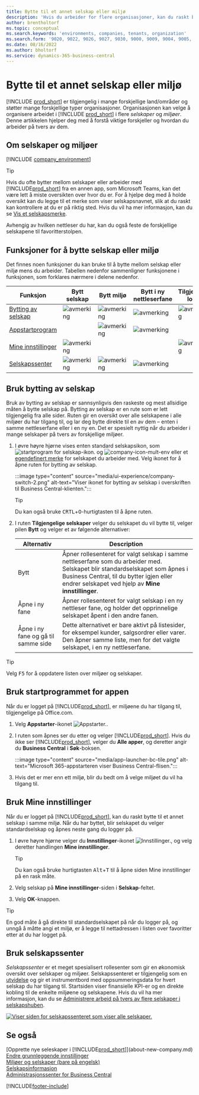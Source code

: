```yaml
---
title: Bytte til et annet selskap eller miljø
description: 'Hvis du arbeider for flere organisasjoner, kan du raskt bytte mellom miljøet og selskapene.'
author: brentholtorf
ms.topic: conceptual
ms.search.keywords: 'environments, companies, tenants, organization'
ms.search.form: '9020, 9022, 9026, 9027, 9030, 9000, 9009, 9004, 9005, 9024, 9006, 9007, 9010, 9016, 9017'
ms.date: 08/16/2022
ms.author: bholtorf
ms.service: dynamics-365-business-central
---
```


# Bytte til et annet selskap eller miljø

[!INCLUDE [prod_short](includes/prod_short.md)] er tilgjengelig i mange forskjellige land/områder og støtter mange forskjellige typer organisasjoner. Organisasjonen kan velge å organisere arbeidet i [!INCLUDE [prod_short](includes/prod_short.md)] i flere *selskaper* og *miljøer*. Denne artikkelen hjelper deg med å forstå viktige forskjeller og hvordan du arbeider på tvers av dem.

## Om selskaper og miljøer

[!INCLUDE [company_environment](includes/company_environment.md)]

> [!TIP]
> Hvis du ofte bytter mellom selskaper eller arbeider med [!INCLUDE[prod_short](includes/prod_short.md)] fra en annen app, som Microsoft Teams, kan det være lett å miste oversikten over hvor du er. For å hjelpe deg med å holde oversikt kan du legge til et merke som viser selskapsnavnet, slik at du raskt kan kontrollere at du er på riktig sted. Hvis du vil ha mer informasjon, kan du se [Vis et selskapsmerke](admin-company-information.md#badge).
> 
> Avhengig av hvilken nettleser du har, kan du også feste de forskjellige selskapene til favoritterstolpen.  

<!--
[!INCLUDE [about-ui-learn](includes/about-ui-learn.md)]-->

## Funksjoner for å bytte selskap eller miljø

Det finnes noen funksjoner du kan bruke til å bytte mellom selskap eller miljø mens du arbeider. Tabellen nedenfor sammenligner funksjonene i funksjonen, som forklares nærmere i delene nedenfor.

|Funksjon|Bytt selskap|Bytt miljø|Bytt i ny nettleserfane| Tilgjengelig lokalt|
|-------|--------------|------------------|-------------------------|----------------------|
|[Bytting av selskap](#use-the-company-switcher)|![avmerking](media/check.png "avmerking")|![avmerking](media/check.png "avmerking")|![avmerking](media/check.png "avmerking")|![avmerking](media/check.png "avmerking")|
|[Appstartprogram](#use-the-app-launcher)||![avmerking](media/check.png "avmerking")|![avmerking](media/check.png "avmerking")||
|[Mine innstillinger](#use-my-settings)|![avmerking](media/check.png "avmerking")|||![avmerking](media/check.png "avmerking")|
|[Selskapssenter](#use-company-hub)|![avmerking](media/check.png "avmerking")|![avmerking](media/check.png "avmerking")|![avmerking](media/check.png "avmerking")||

## Bruk bytting av selskap

Bruk av bytting av selskap er sannsynligvis den raskeste og mest allsidige måten å bytte selskap på. Bytting av selskap er en rute som er lett tilgjengelig fra alle sider. Ruten gir en oversikt over alle selskapene i alle miljøer du har tilgang til, og lar deg bytte direkte til en av dem – enten i samme nettleserfane eller i en ny en. Det er spesielt nyttig når du arbeider i mange selskaper på tvers av forskjellige miljøer.

1. I øvre høyre hjørne vises enten standard selskapsikon, som ![startprogram for selskap-ikon.](media/ui-experience/company-icon.png "Viser ikonet for bytting av selskap som brukes når det er et enkelt miljø") og ![company-icon-mult-env](media/ui-experience/company-icon-multi-env.png "Viser ikonet for bytting av selskap som brukes når det er flere miljøer") eller et [egendefinert merke](admin-company-information.md#badge) for selskapet du arbeider med. Velg ikonet for å åpne ruten for bytting av selskap.

   :::image type="content" source="media/ui-experience/company-switch-2.png" alt-text="Viser ikonet for bytting av selskap i overskriften til Business Central-klienten.":::  

   > [!TIP]
   > Du kan også bruke <kbd>CRTL</kbd>+<kbd>O</kbd>-hurtigtasten til å åpne ruten.
2. I ruten **Tilgjengelige selskaper** velger du selskapet du vil bytte til, velger pilen **Bytt** og velger et av følgende alternativer:

   |Alternativ|Description|
   |------|-----------|
   |Bytt|Åpner rollesenteret for valgt selskap i samme nettleserfane som du arbeider med. Selskapet blir standardselskapet som åpnes i Business Central, til du bytter igjen eller endrer selskapet ved hjelp av **Mine innstillinger**. |
   |Åpne i ny fane|Åpner rollesenteret for valgt selskap i en ny nettleser fane, og holder det opprinnelige selskapet åpent i den andre fanen.|
   |Åpne i ny fane og gå til samme side|Dette alternativet er bare aktivt på listesider, for eksempel kunder, salgsordrer eller varer. Den åpner samme liste, men for det valgte selskapet, i en ny nettleserfane. |

> [!TIP]
> Velg <kbd>F5</kbd> for å oppdatere listen over miljøer og selskaper.

## Bruk startprogrammet for appen

Når du er logget på [!INCLUDE[prod_short](includes/prod_short.md)], er miljøene du har tilgang til, tilgjengelige på Office.com.  

1. Velg **Appstarter**-ikonet ![Appstarter.](media/app-launcher-icon.png "Appstarteren gir tilgang til flere funksjoner").
2. I ruten som åpnes ser du etter og velger [!INCLUDE[prod_short](includes/prod_short.md)]. Hvis du ikke ser [!INCLUDE[prod_short](includes/prod_short.md)], velger du **Alle apper**, og deretter angir du **Business Central** i **Søk**-boksen.

   :::image type="content" source="media/app-launcher-bc-tile.png" alt-text="Microsoft 365-appstarteren viser Business Central-flisen.":::  

3. Hvis det er mer enn ett miljø, blir du bedt om å velge miljøet du vil ha tilgang til.

<!--
The following image shows tiles for accessing production and sandbox environments on the Dynamics 365 Home page.

:::image type="content" source="media/app-picker-environments.png" alt-text="The Dynamics 365 Home page showing production and sandbox environments.":::
-->
## Bruk Mine innstillinger

Når du er logget på [!INCLUDE[prod_short](includes/prod_short.md)], kan du raskt bytte til et annet selskap i samme miljø. Når du har byttet, blir selskapet du velger standardselskap og åpnes neste gang du logger på.

1. I øvre høyre hjørne velger du **Innstillinger**-ikonet ![Innstillinger.](media/ui-experience/settings_icon_small.png "Innstillinger-ikon for rollesenter"), og velg deretter handlingen **Mine innstillinger**.

    > [!TIP]
    > Du kan også bruke hurtigtasten <kbd>Alt</kbd>+<kbd>T</kbd> til å åpne siden Mine innstillinger på en rask måte.

2. Velg selskap på **Mine innstillinger**-siden i **Selskap**-feltet.  
3. Velg **OK**-knappen.

> [!TIP]
> En god måte å gå direkte til standardselskapet på når du logger på, og unngå å måtte angi et miljø, er å legge til nettadressen i listen over favoritter etter at du har logget på.

## Bruk selskapssenter

*Selskapssenter* er et meget spesialisert rollesenter som gir en økonomisk oversikt over selskaper og miljøer. Selskapssenteret er tilgjengelig som en [utvidelse](ui-extensions-company-hub.md) og gir et instrumentbord med oppsummeringsdata for hvert selskap du har tilgang til. Startsiden viser finansielle KPI-er og en direkte kobling til de enkelte miljøene og selskapene. Hvis du vil ha mer informasjon, kan du se [Administrere arbeid på tvers av flere selskaper i selskapshuben](company-hub.md).

[![Viser siden for selskapssenteret som viser alle selskaper.](media/company-hub.png)](media/company-hub.png#lightbox)  

## Se også

[Opprette nye seleskaper i [!INCLUDE[prod_short](includes/prod_short.md)]](about-new-company.md)  
[Endre grunnleggende innstillinger](ui-change-basic-settings.md)  
[Miljøer og selskaper (bare på engelsk)](/dynamics365/business-central/dev-itpro/administration/tenant-environment-topology)  
[Selskapsinformasjon](admin-company-information.md)  
[Administrasjonssenter for Business Central](/dynamics365/business-central/dev-itpro/administration/tenant-admin-center)  

[!INCLUDE[footer-include](includes/footer-banner.md)]
